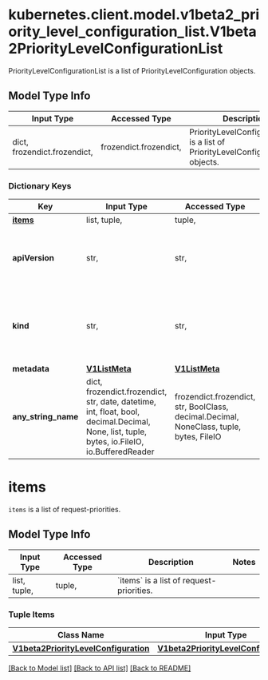 # kubernetes.client.model.v1beta2_priority_level_configuration_list.V1beta2PriorityLevelConfigurationList

PriorityLevelConfigurationList is a list of PriorityLevelConfiguration objects.

## Model Type Info
Input Type | Accessed Type | Description | Notes
------------ | ------------- | ------------- | -------------
dict, frozendict.frozendict,  | frozendict.frozendict,  | PriorityLevelConfigurationList is a list of PriorityLevelConfiguration objects. | 

### Dictionary Keys
Key | Input Type | Accessed Type | Description | Notes
------------ | ------------- | ------------- | ------------- | -------------
**[items](#items)** | list, tuple,  | tuple,  | &#x60;items&#x60; is a list of request-priorities. | 
**apiVersion** | str,  | str,  | APIVersion defines the versioned schema of this representation of an object. Servers should convert recognized schemas to the latest internal value, and may reject unrecognized values. More info: https://git.k8s.io/community/contributors/devel/sig-architecture/api-conventions.md#resources | [optional] 
**kind** | str,  | str,  | Kind is a string value representing the REST resource this object represents. Servers may infer this from the endpoint the kubernetes.client submits requests to. Cannot be updated. In CamelCase. More info: https://git.k8s.io/community/contributors/devel/sig-architecture/api-conventions.md#types-kinds | [optional] 
**metadata** | [**V1ListMeta**](V1ListMeta.md) | [**V1ListMeta**](V1ListMeta.md) |  | [optional] 
**any_string_name** | dict, frozendict.frozendict, str, date, datetime, int, float, bool, decimal.Decimal, None, list, tuple, bytes, io.FileIO, io.BufferedReader | frozendict.frozendict, str, BoolClass, decimal.Decimal, NoneClass, tuple, bytes, FileIO | any string name can be used but the value must be the correct type | [optional]

# items

`items` is a list of request-priorities.

## Model Type Info
Input Type | Accessed Type | Description | Notes
------------ | ------------- | ------------- | -------------
list, tuple,  | tuple,  | &#x60;items&#x60; is a list of request-priorities. | 

### Tuple Items
Class Name | Input Type | Accessed Type | Description | Notes
------------- | ------------- | ------------- | ------------- | -------------
[**V1beta2PriorityLevelConfiguration**](V1beta2PriorityLevelConfiguration.md) | [**V1beta2PriorityLevelConfiguration**](V1beta2PriorityLevelConfiguration.md) | [**V1beta2PriorityLevelConfiguration**](V1beta2PriorityLevelConfiguration.md) |  | 

[[Back to Model list]](../../README.md#documentation-for-models) [[Back to API list]](../../README.md#documentation-for-api-endpoints) [[Back to README]](../../README.md)

